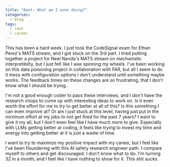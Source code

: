 ```yaml
---
title: "Rant: What am I even doing?"
categories:
  - blog
tags:
  - rant
  - career
---
```


This has been a hard week. I just took the CodeSignal exam for Ethan Perez's MATS stream, and I got stuck on the 3rd part. I tried putting together a project for Neel Nanda's MATS stream on mechanistic interpretibilty, but I just felt like I was spinning my wheels. I've been working on this data poisoning project in collaboration with FAR, but all I seem to do it mess with configuration options I don't understand until something maybe works. The feedback times on these changes are so frustrating, that I don't know what I should be trying. 

I'm not a good enough coder to pass these interviews, and I don't have the research chops to come up with interesting ideas to work on. Is it even worth the effort for me to try to get better at all of this? Is this something I can even improve at? Or am I just stuck at this level, having just put in the minimum effort at my jobs to not get fired for the past 7 years? I want to give it my all, but I don't even feel like I have much more to give. Especially with LLMs getting better at coding, it feels like trying to invest my time and energy into getting better at it is just a waste of time. 

I want to try to maximize my positive impact with my career, but I feel like I've been floundering with this AI safety research engineer path. I compare myself to others and get discouraged. I don't know what to do. I'm turning 32 in a month, and I feel like I have nothing to show for it. This shit sucks.

